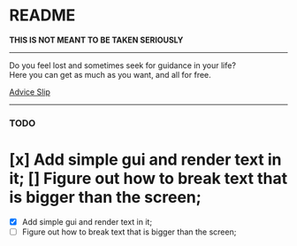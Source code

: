 # README

**THIS IS NOT MEANT TO BE TAKEN SERIOUSLY**

---

Do you feel lost and sometimes seek for guidance in your life?<br>
Here you can get as much as you want, and all for free.

[Advice Slip](https://adviceslip.com/)

---

### TODO
[x] Add simple gui and render text in it;
[] Figure out how to break text that is bigger than the screen;
=======
- [x] Add simple gui and render text in it;
- [ ] Figure out how to break text that is bigger than the screen;
